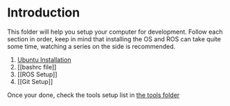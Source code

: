 # Introduction

This folder will help you setup your computer for development. Follow each section in order, keep in mind that installing the OS and ROS can take quite some time, watching a series on the side is recommended.

1. [Ubuntu Installation](Ubuntu%20setup)
2. [[bashrc file]]
3. [[ROS Setup]]
4. [[Git Setup]]

Once your done, check the tools setup list in [the tools folder](../Tools)